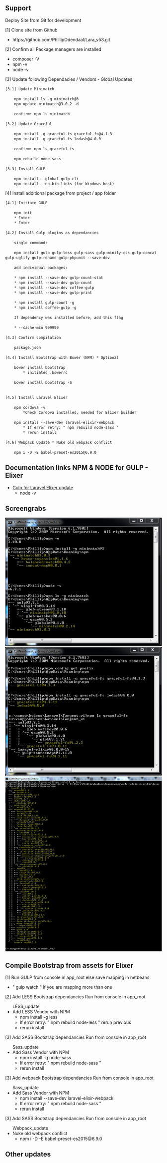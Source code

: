 ## Support


Deploy Site from Git for development

[1] Clone site from Github
<ul>
	<li> https://github.com/PhillipOdendaal/Lara_v53.git </li>
</ul>

[2] Confirm all Package managers are installed
<ul>
	<li> composer -V </li>
	<li> npm -v </li>
	<li> node -v </li>	
</ul>

[3] Update following Dependacies / Vendors - Global Updates

	[3.1] Update Minimatch
	
		npm install ls -g minimatch@3
		npm update minimatch@3.0.2 -d
		
		confirm: npm ls minimatch
		
	[3.2] Update Graceful
	
		npm install -g graceful-fs graceful-fs@4.1.3
		npm install -g graceful-fs lodash@4.0.0
		
		confirm: npm ls graceful-fs
		
		npm rebuild node-sass
	
	[3.3] Install GULP
	
		npm install --global gulp-cli
		npm install --no-bin-links (for Windows host)

[4] Install additional package from project / app folder


	[4.1] Initiate GULP
	
		npm init
		* Enter
		* Enter
	
	[4.2] Install Gulp plugins as dependancies
	
		single command:
		
		npm install gulp gulp-less gulp-sass gulp-minify-css gulp-concat gulp-uglify gulp-rename gulp-phpunit --save-dev
		
		add individual packages:
		
		* npm install --save-dev gulp-count-stat 
		* npm install --save-dev gulp-count
		* npm install --save-dev coffee-gulp
		* npm install --save-dev gulp-print

		* npm install gulp-count -g
		* npm install coffee-gulp -g
		
		If dependency was installed before, add this flag
		
		* --cache-min 999999
		
	[4.3] Confirm compilation
		
		package.json
		
	[4.4] Install Bootstrap with Bower (NPM) * Optional
	
		bower install bootstrap
			* initiated .bowerrc
			
		bower install bootstrap -S

		
	[4.5] Install Laravel Elixer
	
		npm cordova -v 
			*Check Cordova installed, needed for Elixer builder
		
		npm install --save-dev laravel-elixir-webpack
			* If error retry: " npm rebuild node-sass "
			* rerun install
			
	[4.6] Webpack Update * Nuke old webpack conflict
	
		npm i -D -E babel-preset-es2015@6.9.0


## Documentation links NPM & NODE for GULP - Elixer

<ul>
	<li> <a href="https://laravel.com/docs/5.0/elixir">Gulp for Laravel Elixer update</a>
		<ul>
			<li> node -v </li>
		</ul>
	</li>
</ul>


## Screengrabs

<img src="minimatch_update.jpg">
<img src="gracefull_update.jpg">
<img src="LESS_update.jpg">



## Compile Bootstrap from assets for Elixer

[1] Run GULP from console in app_root else save mapping in netbeans
<ul>
	<li>" gulp watch " if you are mapping more than one</li>
</ul>

[2] Add LESS Bootstrap dependancies
Run from console in app_root
<ul>LESS_update
	<li> Add LESS Vendor with NPM
		<ul>
			<li>npm install -g less</li>
			<li>If error retry: " npm rebuild node-less " rerun previous</li>
			<li>rerun install</li>
		</ul>
	</li>
</ul>


[3] Add SASS Bootstrap dependancies
Run from console in app_root
<ul>Sass_update
	<li> Add Sass Vendor with NPM
		<ul>
			<li>npm install -g node-sass</li>
			<li>If error retry: " npm rebuild node-sass "</li>
			<li>rerun install</li>
		</ul>
	</li>
</ul>


[3] Add webpack Bootstrap dependancies
Run from console in app_root
<ul>Sass_update
	<li> Add Sass Vendor with NPM
		<ul>
			<li>npm install --save-dev laravel-elixir-webpack</li>
			<li>If error retry: " npm rebuild node-sass "</li>
			<li>rerun install</li>
		</ul>
	</li>
</ul>

[3] Add SASS Bootstrap dependancies
Run from console in app_root
<ul>Webpack_update
	<li> Nuke old webpack conflict
		<ul>
			<li>npm i -D -E babel-preset-es2015@6.9.0</li>
		</ul>
	</li>
</ul>

	
## Other updates

